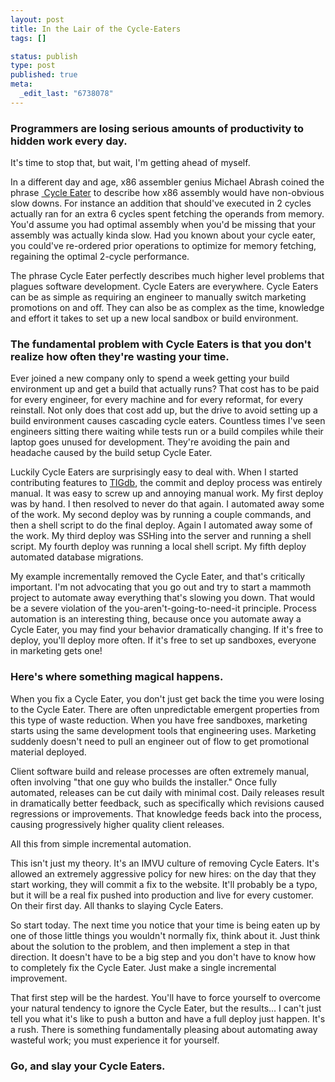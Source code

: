```yaml
--- 
layout: post
title: In the Lair of the Cycle-Eaters
tags: []

status: publish
type: post
published: true
meta: 
  _edit_last: "6738078"
---
```

<h3>Programmers are losing serious amounts of productivity to hidden work every day.</h3>
It's time to stop that, but wait, I'm getting ahead of myself.

In a different day and age, x86 assembler genius Michael Abrash coined the phrase <a href="http://www.gamedev.net/reference/articles/article1698.asp"> Cycle Eater</a> to describe how x86 assembly would have non-obvious slow downs. For instance an addition that should've executed in 2 cycles actually ran for an extra 6 cycles spent fetching the operands from memory. You'd assume you had optimal assembly when you'd be missing that your assembly was actually kinda slow. Had you known about your cycle eater, you could've re-ordered prior operations to optimize for memory fetching, regaining the optimal 2-cycle performance.

The phrase Cycle Eater perfectly describes much higher level problems that plagues software development. Cycle Eaters are everywhere. Cycle Eaters can be as simple as requiring an engineer to manually switch marketing promotions on and off. They can also be as complex as the time, knowledge and effort it takes to set up a new local sandbox or build environment.
<h3>The fundamental problem with Cycle Eaters is that you don't realize how often they're wasting your time.</h3>
Ever joined a new company only to spend a week getting your build environment up and get a build that actually runs? That cost has to be paid for every engineer, for every machine and for every reformat, for every reinstall. Not only does that cost add up, but the drive to avoid setting up a build environment causes cascading cycle eaters. Countless times I've seen engineers sitting there waiting while tests run or a build compiles while their laptop goes unused for development. They're avoiding the pain and headache caused by the build setup Cycle Eater.

Luckily Cycle Eaters are surprisingly easy to deal with. When I started contributing features to <a href="http://db.tigsource.com">TIGdb</a>, the commit and deploy process was entirely manual. It was easy to screw up and annoying manual work. My first deploy was by hand. I then resolved to never do that again. I automated away some of the work. My second deploy was by running a couple commands, and then a shell script to do the final deploy. Again I automated away some of the work. My third deploy was SSHing into the server and running a shell script. My fourth deploy was running a local shell script. My fifth deploy automated database migrations.

My example incrementally removed the Cycle Eater, and that's critically important. I'm not advocating that you go out and try to start a mammoth project to automate away everything that's slowing you down. That would be a severe violation of the you-aren't-going-to-need-it principle. Process automation is an interesting thing, because once you automate away a Cycle Eater, you may find your behavior dramatically changing. If it's free to deploy, you'll deploy more often. If it's free to set up sandboxes, everyone in marketing gets one!
<h3>Here's where something magical happens.</h3>
When you fix a Cycle Eater, you don't just get back the time you were losing to the Cycle Eater. There are often unpredictable emergent properties from this type of waste reduction. When you have free sandboxes, marketing starts using the same development tools that engineering uses. Marketing suddenly doesn't need to pull an engineer out of flow to get promotional material deployed.

Client software build and release processes are often extremely manual, often involving "that one guy who builds the installer." Once fully automated, releases can be cut daily with minimal cost. Daily releases result in dramatically better feedback, such as specifically which revisions caused regressions or improvements. That knowledge feeds back into the process, causing progressively higher quality client releases.

All this from simple incremental automation.

This isn't just my theory. It's an IMVU culture of removing Cycle Eaters. It's allowed an extremely aggressive policy for new hires: on the day that they start working, they will commit a fix to the website. It'll probably be a typo, but it will be a real fix pushed into production and live for every customer. On their first day. All thanks to slaying Cycle Eaters.

So start today. The next time you notice that your time is being eaten up by one of those little things you wouldn't normally fix, think about it. Just think about the solution to the problem, and then implement a step in that direction. It doesn't have to be a big step and you don't have to know how to completely fix the Cycle Eater. Just make a single incremental improvement.

That first step will be the hardest. You'll have to force yourself to overcome your natural tendency to ignore the Cycle Eater, but the results... I can't just tell you what it's like to push a button and have a full deploy just happen. It's a rush. There is something fundamentally pleasing about automating away wasteful work; you must experience it for yourself.
<h3>Go, and slay your Cycle Eaters.</h3>
